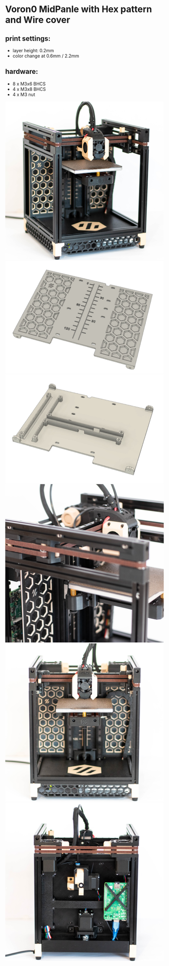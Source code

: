 # Voron0 MidPanle with Hex pattern and Wire cover 

## print settings:

- layer height: 0.2mm
- color change at 0.6mm / 2.2mm

## hardware:

- 8 x M3x6 BHCS
- 4 x M3x8 BHCS
- 4 x M3 nut


![IMG1](./IMG/IMG0.jpg)
![IMG1](./IMG/IMG1.jpg)
![IMG2](./IMG/IMG2.jpg)
![IMG3](./IMG/IMG3.jpg)
![IMG4](./IMG/IMG4.jpg)
![IMG5](./IMG/IMG5.jpg)
